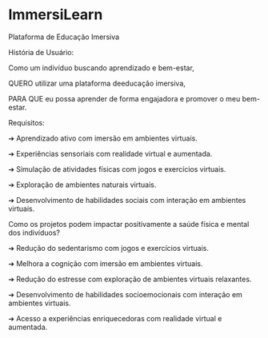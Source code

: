 # ImmersiLearn
Plataforma de Educação Imersiva

História de Usuário:

Como um indivíduo buscando aprendizado e bem-estar,

QUERO utilizar uma plataforma deeducação imersiva, 

PARA QUE eu possa aprender de forma engajadora e promover o meu bem-estar.

Requisitos:

➔ Aprendizado ativo com imersão em ambientes virtuais.

➔ Experiências sensoriais com realidade virtual e aumentada.

➔ Simulação de atividades físicas com jogos e exercícios virtuais.

➔ Exploração de ambientes naturais virtuais.

➔ Desenvolvimento de habilidades sociais com interação em ambientes virtuais.

Como os projetos podem impactar positivamente a saúde física e mental dos
indivíduos?

➔ Redução do sedentarismo com jogos e exercícios virtuais.

➔ Melhora a cognição com imersão em ambientes virtuais.

➔ Redução do estresse com exploração de ambientes virtuais relaxantes.

➔ Desenvolvimento de habilidades socioemocionais com interação em ambientes virtuais.

➔ Acesso a experiências enriquecedoras com realidade virtual e aumentada.
